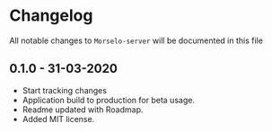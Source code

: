 # Changelog

All notable changes to `Morselo-server` will be documented in this file

## 0.1.0 - 31-03-2020

-   Start tracking changes
-   Application build to production for beta usage.
-   Readme updated with Roadmap.
-   Added MIT license.
